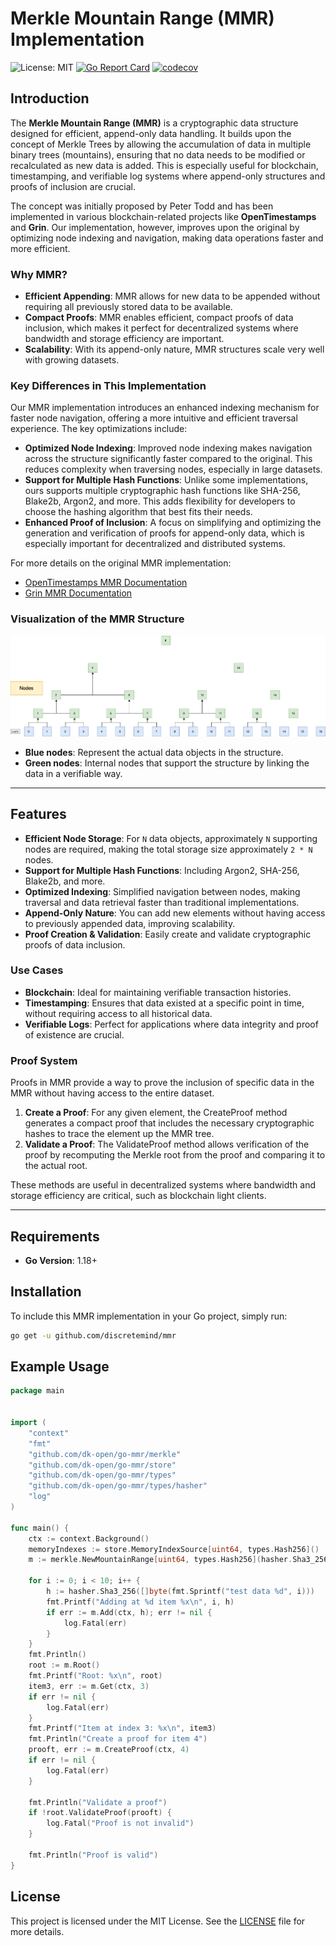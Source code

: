 # Merkle Mountain Range (MMR) Implementation

![License: MIT](https://img.shields.io/badge/License-MIT-green.svg)
[![Go Report Card](https://goreportcard.com/badge/github.com/dk-open/go-mmr)](https://goreportcard.com/report/github.com/dk-open/go-mmr)
[![codecov](https://codecov.io/gh/dk-open/go-mmr/graph/badge.svg?token=0UU4GMK24V)](https://codecov.io/gh/dk-open/go-mmr)

## Introduction

The **Merkle Mountain Range (MMR)** is a cryptographic data structure designed for efficient, append-only data handling. It builds upon the concept of Merkle Trees by allowing the accumulation of data in multiple binary trees (mountains), ensuring that no data needs to be modified or recalculated as new data is added. This is especially useful for blockchain, timestamping, and verifiable log systems where append-only structures and proofs of inclusion are crucial.

The concept was initially proposed by Peter Todd and has been implemented in various blockchain-related projects like **OpenTimestamps** and **Grin**. Our implementation, however, improves upon the original by optimizing node indexing and navigation, making data operations faster and more efficient.

### Why MMR?
- **Efficient Appending**: MMR allows for new data to be appended without requiring all previously stored data to be available.
- **Compact Proofs**: MMR enables efficient, compact proofs of data inclusion, which makes it perfect for decentralized systems where bandwidth and storage efficiency are important.
- **Scalability**: With its append-only nature, MMR structures scale very well with growing datasets.

### Key Differences in This Implementation
Our MMR implementation introduces an enhanced indexing mechanism for faster node navigation, offering a more intuitive and efficient traversal experience. The key optimizations include:
- **Optimized Node Indexing**: Improved node indexing makes navigation across the structure significantly faster compared to the original. This reduces complexity when traversing nodes, especially in large datasets.
- **Support for Multiple Hash Functions**: Unlike some implementations, ours supports multiple cryptographic hash functions like SHA-256, Blake2b, Argon2, and more. This adds flexibility for developers to choose the hashing algorithm that best fits their needs.
- **Enhanced Proof of Inclusion**: A focus on simplifying and optimizing the generation and verification of proofs for append-only data, which is especially important for decentralized and distributed systems.

For more details on the original MMR implementation:
- [OpenTimestamps MMR Documentation](https://github.com/opentimestamps/opentimestamps-server/blob/master/doc/merkle-mountain-range.md)
- [Grin MMR Documentation](https://github.com/mimblewimble/grin/blob/master/doc/mmr.md)

### Visualization of the MMR Structure
![MMR Structure](./doc/mmr-1.png)

- **Blue nodes**: Represent the actual data objects in the structure.
- **Green nodes**: Internal nodes that support the structure by linking the data in a verifiable way.

---

## Features
- **Efficient Node Storage**: For `N` data objects, approximately `N` supporting nodes are required, making the total storage size approximately `2 * N` nodes.
- **Support for Multiple Hash Functions**: Including Argon2, SHA-256, Blake2b, and more.
- **Optimized Indexing**: Simplified navigation between nodes, making traversal and data retrieval faster than traditional implementations.
- **Append-Only Nature**: You can add new elements without having access to previously appended data, improving scalability.
- **Proof Creation & Validation**: Easily create and validate cryptographic proofs of data inclusion.

### Use Cases
- **Blockchain**: Ideal for maintaining verifiable transaction histories.
- **Timestamping**: Ensures that data existed at a specific point in time, without requiring access to all historical data.
- **Verifiable Logs**: Perfect for applications where data integrity and proof of existence are crucial.

### Proof System
Proofs in MMR provide a way to prove the inclusion of specific data in the MMR without having access to the entire dataset.

1. **Create a Proof**: For any given element, the CreateProof method generates a compact proof that includes the necessary cryptographic hashes to trace the element up the MMR tree.
2. **Validate a Proof**: The ValidateProof method allows verification of the proof by recomputing the Merkle root from the proof and comparing it to the actual root.

These methods are useful in decentralized systems where bandwidth and storage efficiency are critical, such as blockchain light clients.


---

## Requirements

- **Go Version**: 1.18+

## Installation

To include this MMR implementation in your Go project, simply run:

```bash
go get -u github.com/discretemind/mmr
```

## Example Usage

```go
package main


import (
	"context"
	"fmt"
	"github.com/dk-open/go-mmr/merkle"
	"github.com/dk-open/go-mmr/store"
	"github.com/dk-open/go-mmr/types"
	"github.com/dk-open/go-mmr/types/hasher"
	"log"
)

func main() {
	ctx := context.Background()
	memoryIndexes := store.MemoryIndexSource[uint64, types.Hash256]()
	m := merkle.NewMountainRange[uint64, types.Hash256](hasher.Sha3_256, memoryIndexes)

	for i := 0; i < 10; i++ {
		h := hasher.Sha3_256([]byte(fmt.Sprintf("test data %d", i)))
		fmt.Printf("Adding at %d item %x\n", i, h)
		if err := m.Add(ctx, h); err != nil {
			log.Fatal(err)
		}
	}
	fmt.Println()
	root := m.Root()
	fmt.Printf("Root: %x\n", root)
	item3, err := m.Get(ctx, 3)
	if err != nil {
		log.Fatal(err)
	}
	fmt.Printf("Item at index 3: %x\n", item3)
	fmt.Println("Create a proof for item 4")
	prooft, err := m.CreateProof(ctx, 4)
	if err != nil {
		log.Fatal(err)
	}

	fmt.Println("Validate a proof")
	if !root.ValidateProof(prooft) {
		log.Fatal("Proof is not invalid")
	}

	fmt.Println("Proof is valid")
}

```

## License

This project is licensed under the MIT License. See the [LICENSE](LICENSE) file for more details.

